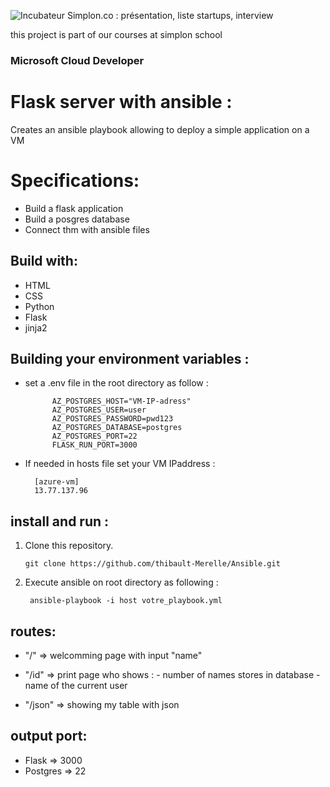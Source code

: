 ﻿
  ![Incubateur Simplon.co : présentation, liste startups, interview](https://encrypted-tbn0.gstatic.com/images?q=tbn:ANd9GcSSEcKwborrMn9-Q2kmVlfAFLlq3M5DjW5Hlw&usqp=CAU)

this project is part of our courses at simplon school

### Microsoft Cloud Developer

# Flask server with ansible :

Creates an ansible playbook allowing to deploy a simple application on a VM

# Specifications:

-  Build a flask application
- Build a posgres database
- Connect thm with ansible files


## Build with:

-  HTML
-  CSS
- Python
- Flask
- jinja2

## Building your environment variables : 

- set a .env file in the root directory as follow :

    	    AZ_POSTGRES_HOST="VM-IP-adress"
		    AZ_POSTGRES_USER=user
		    AZ_POSTGRES_PASSWORD=pwd123
		    AZ_POSTGRES_DATABASE=postgres
		    AZ_POSTGRES_PORT=22
		    FLASK_RUN_PORT=3000


- If needed in hosts file set your VM IPaddress :
		

	    [azure-vm]
		13.77.137.96


## install and run :

1.  Clone this repository.

	    git clone https://github.com/thibault-Merelle/Ansible.git
    
2. Execute ansible on root directory as following :

	    ansible-playbook -i host votre_playbook.yml

## routes:

 - "/"  => welcomming page with input "name"
 
 - "/id" => print page who shows :
		 - number of names stores in database
		 - name of the current user
		 
- "/json" => showing my table with json 

## output port: 
- Flask => 3000
- Postgres => 22



